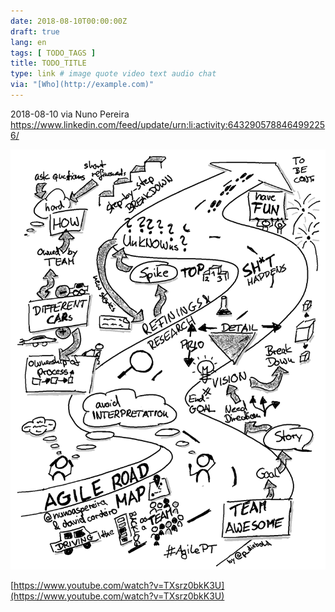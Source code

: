 ```yaml
---
date: 2018-08-10T00:00:00Z
draft: true
lang: en
tags: [ TODO_TAGS ]
title: TODO_TITLE
type: link # image quote video text audio chat
via: "[Who](http://example.com)"
---
```



2018-08-10 via Nuno Pereira
https://www.linkedin.com/feed/update/urn:li:activity:6432905788464992256/

![2018-08-10 via Nuno Pereira](2018-08-10%20via%20Nuno%20Pereira.png)

[https://www.youtube.com/watch?v=TXsrz0bkK3U](https://www.youtube.com/watch?v=TXsrz0bkK3U)


